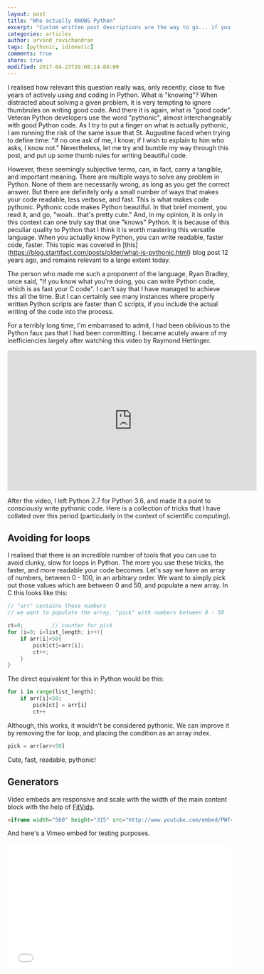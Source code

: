 ```yaml
---
layout: post
title: "Who actually KNOWS Python"
excerpt: "Custom written post descriptions are the way to go... if you're not lazy."
categories: articles
author: arvind_ravichandran
tags: [pythonic, idiomatic]
comments: true
share: true
modified: 2017-04-23T20:08:14-04:00
---
```


I realised how relevant this question really was, only recently, close to five years of actively using and coding in Python. What is "knowing"? When distracted about solving a given problem, it is very tempting to ignore thumbrules on writing good code. And there it is again, what is "good code". Veteran Python developers use the word "pythonic", almost interchangeably with good Python code. As I try to put a finger on what is actually pythonic, I am running the risk of the same issue that St. Augustine faced when trying to define time: "If no one ask of me, I know; if I wish to explain to him who asks, I know not." Nevertheless, let me try and bumble my way through this post, and put up some thumb rules for writing beautiful code.

However, these seemingly subjective terms, can, in fact, carry a tangible, and important meaning. There are multiple ways to solve any problem in Python. None of them are necessarily wrong, as long as you get the correct answer. But there are definitely only a small number of ways that makes your code readable, less verbose, and fast. This is what makes code pythonic. Pythonic code makes Python beautiful. In that brief moment, you read it, and go, "woah.. that's pretty cute." And, in my opinion, it is only in this context can one truly say that one "knows" Python. It is because of this peculiar quality to Python that I think it is worth mastering this versatile language. When you actually know Python, you can write readable, faster code, faster. This topic was covered in [this] (https://blog.startifact.com/posts/older/what-is-pythonic.html) blog post 12 years ago, and remains relevant to a large extent today.

The person who made me such a proponent of the language, Ryan Bradley, once said, "If you know what you're doing, you can write Python code, which is as fast your C code". I can't say that I have managed to achieve this all the time. But I can certainly see many instances where properly written Python scripts are faster than C scripts, if you include the actual writing of the code into the process.

For a terribly long time, I'm embarrased to admit, I had been oblivious to the Python faux pas that I had been committing. I became acutely aware of my inefficiencies largely after watching this video by Raymond Hettinger. 

<iframe width="560" height="315" src="https://youtu.be/OSGv2VnC0go" frameborder="0"> </iframe>

After the video, I left Python 2.7 for Python 3.6, and made it a point to consciously write pythonic code. Here is a collection of tricks that I have collated over this period (particularly in the context of scientific computing).

## Avoiding for loops

I realised that there is an incredible number of tools that you can use to avoid clunky, slow for loops in Python. The more you use these tricks, the faster, and more readable your code becomes. Let's say we have an array of numbers, between 0 - 100, in an arbitrary order. We want to simply pick out those values which are between 0 and 50, and populate a new array. In C this looks like this:

```c
// "arr" contains these numbers
// we want to populate the array, "pick" with numbers between 0 - 50

ct=0;         // counter for pick
for (i=0; i<list_length; i++){
    if arr[i]<50{
        pick[ct]=arr[i];
        ct++;
    }
}
```

The direct equivalent for this in Python would be this:

```python
for i in range(list_length):
    if arr[i]<50:
        pick[ct] = arr[i]
        ct++
```

Although, this works, it wouldn't be considered pythonic. We can improve it by removing the for loop, and placing the condition as an array index.
```python
pick = arr[arr<50]
```
Cute, fast, readable, pythonic!



## Generators






Video embeds are responsive and scale with the width of the main content block with the help of [FitVids](http://fitvidsjs.com/).

```html
<iframe width="560" height="315" src="http://www.youtube.com/embed/PWf4WUoMXwg" frameborder="0"> </iframe>
```

And here's a Vimeo embed for testing purposes.

<iframe src="//player.vimeo.com/video/98146708?title=0&amp;byline=0" width="500" height="281" frameborder="0"> </iframe>
